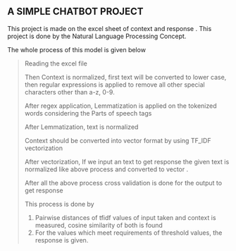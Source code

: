 ## A SIMPLE CHATBOT PROJECT

This project is made on the excel sheet of context and response . This project is done by the Natural Language Processing Concept.

The whole process of this model is given below

> Reading the excel file
>
> Then Context is normalized, first text will be converted to lower case, then regular expressions is applied to remove all other special characters other than a-z, 0-9.
>
> After regex application, Lemmatization is applied on the tokenized words considering the Parts of speech tags
>
> After Lemmatization, text is normalized
>
> Context should be converted into vector format by using TF_IDF vectorization
>
> After vectorization, If we input an text to get response the given text is normalized like above process and converted to vector .
>
> After all the above process cross validation is done for the output to get response
>
> This process is done by
>
> 1. Pairwise distances of tfidf values of input taken and context is measured, cosine similarity of both is found
> 2. For the values which meet requirements of threshold values, the response is given.
>
> 
